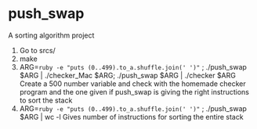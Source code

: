 # push_swap
A sorting algorithm project
1) Go to srcs/
2) make
3) ARG=`ruby -e "puts (0..499).to_a.shuffle.join(' ')"` ; ./push_swap $ARG | ./checker_Mac $ARG; ./push_swap $ARG | ./checker $ARG
Create a 500 number variable and check with the homemade checker program and the one given if push_swap is giving the right instructions to sort the stack
4) ARG=`ruby -e "puts (0..499).to_a.shuffle.join(' ')"` ; ./push_swap $ARG | wc -l
Gives number of instructions for sorting the entire stack
